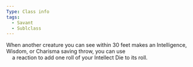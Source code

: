 ```yaml
---
Type: Class info
tags:
  - Savant
  - Sublclass
---
```

When another creature you can see within 30 feet makes an Intelligence, Wisdom, or Charisma saving throw, you can use  
    a reaction to add one roll of your Intellect Die to its roll.